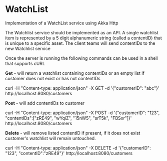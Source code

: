 # WatchList

Implementation of a WatchList service using Akka Http 

The Watchlist service should be implemented as an API. A single watchlist item is represented by a 5 digit
alphanumeric string (called a contentID) that is unique to a specific asset. The client teams will send
contentIDs to the new Watchlist service

Once the server is running the following commands can be used in a shell that supports cURL

<strong>Get</strong> - will return a watchlist containing contentIDs or an empty list if customer does not exist or has not contentIDs<br>

curl -H "Content-type: application/json" -X GET -d '{"customerID": "abc"}' http://localhost:8080/customers

<strong>Post</strong> - will add contentIDs to customer<br>

curl -H "Content-type: application/json" -X POST -d '{"customerID": "123", "contentIDs":["zRE49", "wYqiZ", "15nW5", "srT5k", "FBSxr"]}' http://localhost:8080/customers

<strong>Delete</strong> - will remove listed contentID if present, if it does not exist customer's watchlist will remain untouched.<br>

curl -H "Content-type: application/json" -X DELETE -d '{"customerID": "123", "contentID":"zRE49"}' http://localhost:8080/customers